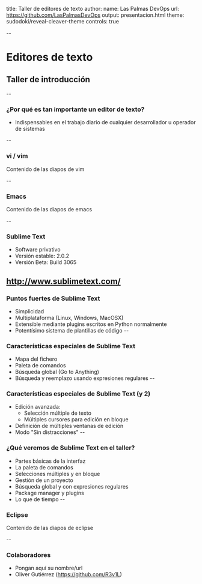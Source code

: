 title: Taller de editores de texto
author:
  name: Las Palmas DevOps
  url: https://github.com/LasPalmasDevOps
output: presentacion.html
theme: sudodoki/reveal-cleaver-theme
controls: true

--

# Editores de texto
## Taller de introducción

--

### ¿Por qué es tan importante un editor de texto?

* Indispensables en el trabajo diario de cualquier desarrollador u operador de sistemas

--

### vi / vim

Contenido de las diapos de vim

--

### Emacs

Contenido de las diapos de emacs

--

### Sublime Text

* Software privativo
* Versión estable: 2.0.2
* Versión Beta: Build 3065

http://www.sublimetext.com/
--

### Puntos fuertes de Sublime Text

* Simplicidad
* Multiplataforma (Linux, Windows, MacOSX)
* Extensible mediante plugins escritos en Python normalmente
* Potentísimo sistema de plantillas de código
--

### Características especiales de Sublime Text

* Mapa del fichero
* Paleta de comandos
* Búsqueda global (Go to Anything)
* Búsqueda y reemplazo usando expresiones regulares
--

### Características especiales de Sublime Text (y 2)

* Edición avanzada:
    * Selección múltiple de texto
    * Múltiples cursores para edición en bloque
* Definición de múltiples ventanas de edición
* Modo "Sin distracciones"
--

### ¿Qué veremos de Sublime Text en el taller?

* Partes básicas de la interfaz
* La paleta de comandos
* Selecciones múltiples y en bloque
* Gestión de un proyecto
* Búsqueda global y con expresiones regulares
* Package manager y plugins
* Lo que de tiempo
--

### Eclipse

Contenido de las diapos de eclipse

--

### Colaboradores

* Pongan aquí su nombre/url
* Oliver Gutiérrez (https://github.com/R3v1L)
